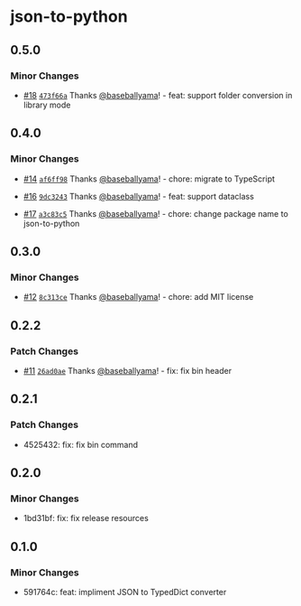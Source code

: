 # json-to-python

## 0.5.0

### Minor Changes

- [#18](https://github.com/baseballyama/json-to-python/pull/18) [`473f66a`](https://github.com/baseballyama/json-to-python/commit/473f66a5a1c6e8a179c8bdfe2acfc95b2820e444) Thanks [@baseballyama](https://github.com/baseballyama)! - feat: support folder conversion in library mode

## 0.4.0

### Minor Changes

- [#14](https://github.com/baseballyama/json-to-python/pull/14) [`af6ff98`](https://github.com/baseballyama/json-to-python/commit/af6ff988a98c284403d46927943525a07d08e768) Thanks [@baseballyama](https://github.com/baseballyama)! - chore: migrate to TypeScript

- [#16](https://github.com/baseballyama/json-to-python/pull/16) [`9dc3243`](https://github.com/baseballyama/json-to-python/commit/9dc3243c9db6cf13b3d92e61152ceeae0df3883a) Thanks [@baseballyama](https://github.com/baseballyama)! - feat: support dataclass

- [#17](https://github.com/baseballyama/json-to-python/pull/17) [`a3c83c5`](https://github.com/baseballyama/json-to-python/commit/a3c83c57decfb32fc5079f1d6d9689796dde8115) Thanks [@baseballyama](https://github.com/baseballyama)! - chore: change package name to json-to-python

## 0.3.0

### Minor Changes

- [#12](https://github.com/baseballyama/json-to-python/pull/12) [`8c313ce`](https://github.com/baseballyama/json-to-python/commit/8c313cea7d429e919e4ea8dc737a32090b27f65d) Thanks [@baseballyama](https://github.com/baseballyama)! - chore: add MIT license

## 0.2.2

### Patch Changes

- [#11](https://github.com/baseballyama/json-to-python/pull/11) [`26ad0ae`](https://github.com/baseballyama/json-to-python/commit/26ad0ae13d0094e795b0592bf5cb8f6b97bc0dc7) Thanks [@baseballyama](https://github.com/baseballyama)! - fix: fix bin header

## 0.2.1

### Patch Changes

- 4525432: fix: fix bin command

## 0.2.0

### Minor Changes

- 1bd31bf: fix: fix release resources

## 0.1.0

### Minor Changes

- 591764c: feat: impliment JSON to TypedDict converter

